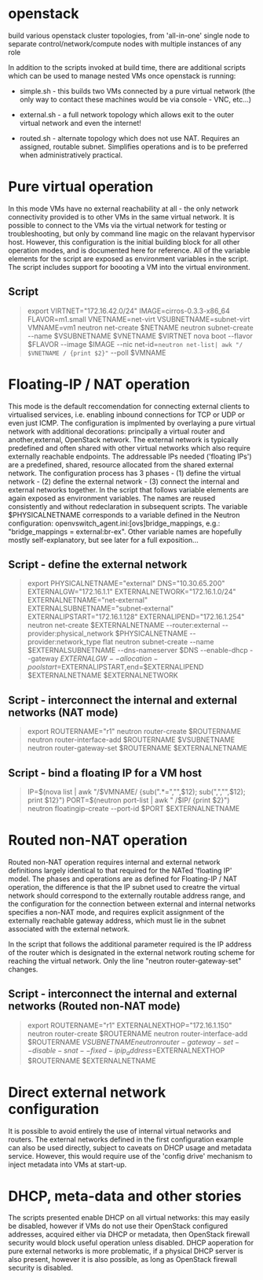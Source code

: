 # openstack

build various openstack cluster topologies, from 'all-in-one' single node to separate control/network/compute nodes with multiple instances of any role

In addition to the scripts invoked at build time, there are additional scripts which can be used to manage nested VMs once openstack is running:

+ simple.sh - this builds two VMs connected by a pure virtual network (the only way to contact these machines would be via console - VNC, etc...)

+ external.sh - a full network topology which allows exit to the outer virtual network and even the internet!

+ routed.sh - alternate topology which does not use NAT.  Requires an assigned, routable subnet.  Simplifies operations and is to be preferred when administratively practical.

# Pure virtual operation

In this mode VMs have no external reachability at all - the only network connectivity provided is to other VMs in the same virtual network.  It is possible to connect to the VMs via the virtual network for testing or troubleshooting, but only by command line magic on the relavant hypervisor host.
However, this configuration is the initial building block for all other operation modes, and is documented here for reference.
All of the variable elements for the script are exposed as environment variables in the script.
The script includes support for boooting a VM into the virtual environment.

## Script
>export VIRTNET="172.16.42.0/24" IMAGE=cirros-0.3.3-x86_64 FLAVOR=m1.small VNETNAME=net-virt VSUBNETNAME=subnet-virt VMNAME=vm1
>neutron net-create $NETNAME
>neutron subnet-create --name $VSUBNETNAME $VNETNAME $VIRTNET
>nova boot --flavor $FLAVOR  --image $IMAGE --nic net-id=`neutron net-list| awk "/ $VNETNAME / {print $2}"` --poll $VMNAME

# Floating-IP / NAT operation
This mode is the default reccomendation for connecting external clients to virtualised services, i.e. enabling inbound connections for TCP or UDP or even just ICMP.
The configuration is implmented by overlaying a pure virtual network with additional decorations: principally a virtual router and another,external, OpenStack network.  The external network is typically predefined and often shared with other virtual networks which also require externally reachable endpoints.  The addressable IPs needed ('floating IPs') are a predefined, shared, resource allocated from the shared external network.  The configuration process has 3 phases - (1) define the virtual network - (2) define the external network - (3) connect the internal and external networks together.
In the script that follows variable elements are again exposed as environment variables.  The names are reused consistently and without redeclaration in subsequent scripts.
The variable $PHYSICALNETNAME corresponds to a variable defined in the Neutron configuration: openvswitch_agent.ini:[ovs]bridge_mappings, e.g.: "bridge_mappings = external:br-ex".
Other variable names are hopefully mostly self-explanatory, but see later for a full exposition...
## Script - define the external network
>export PHYSICALNETNAME="external" DNS="10.30.65.200" EXTERNALGW="172.16.1.1" EXTERNALNETWORK="172.16.1.0/24" \
> EXTERNALNETNAME="net-external" EXTERNALSUBNETNAME="subnet-external" \
> EXTERNALIPSTART="172.16.1.128" EXTERNALIPEND="172.16.1.254"
>neutron net-create $EXTERNALNETNAME --router:external --provider:physical_network $PHYSICALNETNAME --provider:network_type flat
>neutron subnet-create --name $EXTERNALSUBNETNAME --dns-nameserver $DNS --enable-dhcp --gateway $EXTERNALGW --allocation-pool start=$EXTERNALIPSTART,end=$EXTERNALIPEND $EXTERNALNETNAME $EXTERNALNETWORK

## Script - interconnect the internal and external networks (NAT mode)
>export ROUTERNAME="r1"
>neutron router-create $ROUTERNAME
>neutron router-interface-add $ROUTERNAME $VSUBNETNAME
>neutron router-gateway-set $ROUTERNAME $EXTERNALNETNAME

## Script - bind a floating IP for a VM host
>IP=$(nova list | awk "/$VMNAME/ {sub(\".*=\",\"\",\$12); sub(\",\",\"\",\$12); print \$12}")
>PORT=$(neutron port-list | awk " /$IP/ {print \$2}")
>neutron floatingip-create --port-id $PORT $EXTERNALNETNAME

# Routed non-NAT operation

Routed non-NAT operation requires internal and external network definitions largely identical to that required for the NATed 'floating IP' model.  The phases and operations are as defined for Floating-IP / NAT operation, the difference is that the IP subnet used to creatre the virtual network should correspond to the externally routable address range, and the configuration for the connection between external and internal networks specifies a non-NAT mode, and requires explicit assignment of the externally reachable gateway address, which must lie in the subnet associated with the external network.

In the script that follows the additional parameter required is the IP address of the router which is designated in the external network routing scheme for reaching the virtual network.
Only the line "neutron router-gateway-set" changes.
## Script - interconnect the internal and external networks (Routed non-NAT mode)

>export ROUTERNAME="r1" EXTERNALNEXTHOP="172.16.1.150"
>neutron router-create $ROUTERNAME
>neutron router-interface-add $ROUTERNAME $VSUBNETNAME
>neutron router-gateway-set --disable-snat --fixed-ip ip_address=$EXTERNALNEXTHOP $ROUTERNAME $EXTERNALNETNAME

# Direct external network configuration
It is possible to avoid entirely the use of internal virtual networks and routers.  The external networks defined in the first configuration example can also be used directly, subject to caveats on DHCP usage and metadata service.  However, this would require use of the 'config drive' mechanism to inject metadata into VMs at start-up.
# DHCP, meta-data and other stories
The scripts presented enable DHCP on all virtual networks: this may easily be disabled, however if VMs do not use their OpenStack configured addresses, acquired either via DHCP or metadata, then OpenStack firewall security would block useful operation unless disabled.
DHCP aoperation for pure external networks is more problematic, if a physical DHCP server is also present, however it is also possible, as long as OpenStack firewall security is disabled.
